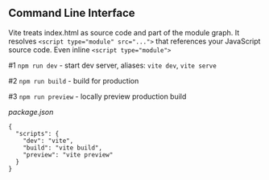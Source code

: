 ## Command Line Interface


Vite treats index.html as source code and part of the module graph. It resolves `<script type="module" src="...">` that references your JavaScript source code. Even inline `<script type="module">`

#1 `npm run dev` - start dev server, aliases: `vite dev`, `vite serve`

#2 `npm run build` - build for production 

#3 `npm run preview` - locally preview production build


_package.json_
```
{
  "scripts": {
    "dev": "vite",
    "build": "vite build",
    "preview": "vite preview"
  }
}
```